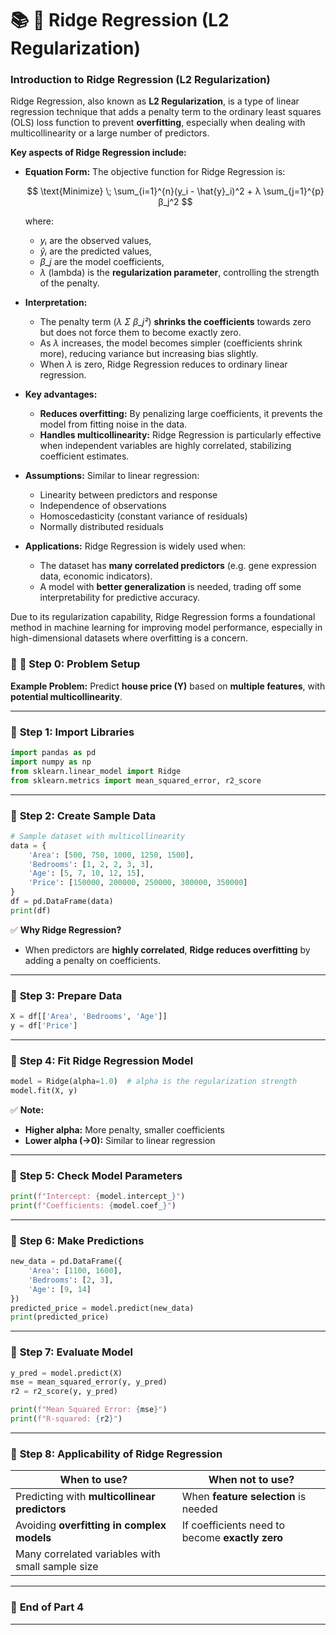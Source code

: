 # 📚 **🌟 Ridge Regression (L2 Regularization)**

### **Introduction to Ridge Regression (L2 Regularization)**

Ridge Regression, also known as **L2 Regularization**, is a type of linear regression technique that adds a penalty term to the ordinary least squares (OLS) loss function to prevent **overfitting**, especially when dealing with multicollinearity or a large number of predictors.

**Key aspects of Ridge Regression include:**

* **Equation Form:**
  The objective function for Ridge Regression is:

  $$ \text{Minimize} \; \sum_{i=1}^{n}(y_i - \hat{y}_i)^2 + λ \sum_{j=1}^{p}β_j^2 $$

  where:

  * *yᵢ* are the observed values,
  * *ŷᵢ* are the predicted values,
  * *β\_j* are the model coefficients,
  * *λ* (lambda) is the **regularization parameter**, controlling the strength of the penalty.

* **Interpretation:**

  * The penalty term (*λ Σ β\_j²*) **shrinks the coefficients** towards zero but does not force them to become exactly zero.
  * As *λ* increases, the model becomes simpler (coefficients shrink more), reducing variance but increasing bias slightly.
  * When *λ* is zero, Ridge Regression reduces to ordinary linear regression.

* **Key advantages:**

  * **Reduces overfitting:** By penalizing large coefficients, it prevents the model from fitting noise in the data.
  * **Handles multicollinearity:** Ridge Regression is particularly effective when independent variables are highly correlated, stabilizing coefficient estimates.

* **Assumptions:**
  Similar to linear regression:

  * Linearity between predictors and response
  * Independence of observations
  * Homoscedasticity (constant variance of residuals)
  * Normally distributed residuals

* **Applications:**
  Ridge Regression is widely used when:

  * The dataset has **many correlated predictors** (e.g. gene expression data, economic indicators).
  * A model with **better generalization** is needed, trading off some interpretability for predictive accuracy.

Due to its regularization capability, Ridge Regression forms a foundational method in machine learning for improving model performance, especially in high-dimensional datasets where overfitting is a concern.

### 📝 **🔹 Step 0: Problem Setup**

**Example Problem:**
Predict **house price (Y)** based on **multiple features**, with **potential multicollinearity**.

---

### 🔹 **Step 1: Import Libraries**

```python
import pandas as pd
import numpy as np
from sklearn.linear_model import Ridge
from sklearn.metrics import mean_squared_error, r2_score
```

---

### 🔹 **Step 2: Create Sample Data**

```python
# Sample dataset with multicollinearity
data = {
    'Area': [500, 750, 1000, 1250, 1500],
    'Bedrooms': [1, 2, 2, 3, 3],
    'Age': [5, 7, 10, 12, 15],
    'Price': [150000, 200000, 250000, 300000, 350000]
}
df = pd.DataFrame(data)
print(df)
```

✅ **Why Ridge Regression?**

* When predictors are **highly correlated**, **Ridge reduces overfitting** by adding a penalty on coefficients.

---

### 🔹 **Step 3: Prepare Data**

```python
X = df[['Area', 'Bedrooms', 'Age']]
y = df['Price']
```

---

### 🔹 **Step 4: Fit Ridge Regression Model**

```python
model = Ridge(alpha=1.0)  # alpha is the regularization strength
model.fit(X, y)
```

✅ **Note:**

* **Higher alpha:** More penalty, smaller coefficients
* **Lower alpha (→0):** Similar to linear regression

---

### 🔹 **Step 5: Check Model Parameters**

```python
print(f"Intercept: {model.intercept_}")
print(f"Coefficients: {model.coef_}")
```

---

### 🔹 **Step 6: Make Predictions**

```python
new_data = pd.DataFrame({
    'Area': [1100, 1600],
    'Bedrooms': [2, 3],
    'Age': [9, 14]
})
predicted_price = model.predict(new_data)
print(predicted_price)
```

---

### 🔹 **Step 7: Evaluate Model**

```python
y_pred = model.predict(X)
mse = mean_squared_error(y, y_pred)
r2 = r2_score(y, y_pred)

print(f"Mean Squared Error: {mse}")
print(f"R-squared: {r2}")
```

---

### 🔹 **Step 8: Applicability of Ridge Regression**

| **When to use?**                                 | **When not to use?**                            |
| ------------------------------------------------ | ----------------------------------------------- |
| Predicting with **multicollinear predictors**    | When **feature selection** is needed            |
| Avoiding **overfitting in complex models**       | If coefficients need to become **exactly zero** |
| Many correlated variables with small sample size |                                                 |

---

### 📝 **End of Part 4**

---
